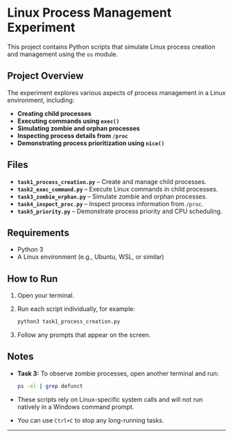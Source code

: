 
# Linux Process Management Experiment

This project contains Python scripts that simulate Linux process creation and management using the `os` module.

## Project Overview

The experiment explores various aspects of process management in a Linux environment, including:

- **Creating child processes**
- **Executing commands using `exec()`**
- **Simulating zombie and orphan processes**
- **Inspecting process details from `/proc`**
- **Demonstrating process prioritization using `nice()`**

## Files

- **`task1_process_creation.py`** – Create and manage child processes.
- **`task2_exec_command.py`** – Execute Linux commands in child processes.
- **`task3_zombie_orphan.py`** – Simulate zombie and orphan processes.
- **`task4_inspect_proc.py`** – Inspect process information from `/proc`.
- **`task5_priority.py`** – Demonstrate process priority and CPU scheduling.

## Requirements

- Python 3
- A Linux environment (e.g., Ubuntu, WSL, or similar)

## How to Run

1. Open your terminal.
2. Run each script individually, for example:

   ```bash
   python3 task1_process_creation.py
   ```

3. Follow any prompts that appear on the screen.

## Notes

* **Task 3:** To observe zombie processes, open another terminal and run:

  ```bash
  ps -el | grep defunct
  ```

* These scripts rely on Linux-specific system calls and will not run natively in a Windows command prompt.

* You can use `Ctrl+C` to stop any long-running tasks.

---
